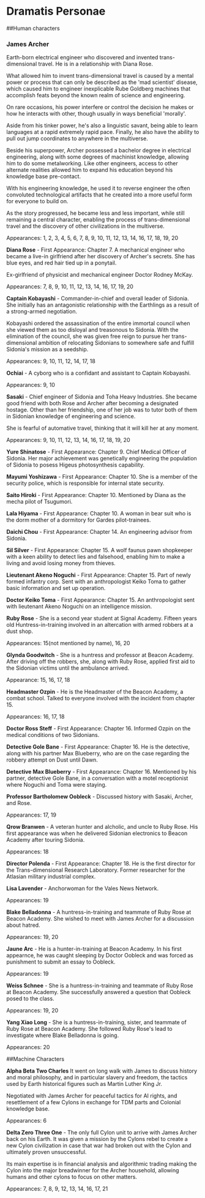 # **Dramatis Personae**


##Human characters

### **James Archer**

Earth-born electrical engineer who discovered and invented trans-dimensional travel. He is in a relationship with Diana Rose.

What allowed him to invent trans-dimensional travel is caused by a mental power or process that can only be described as the 'mad scientist' disease, which caused him to engineer inexplicable Rube Goldberg machines that accomplish feats beyond the known realm of science and engineering.

On rare occasions, his power interfere or control the decision he makes or how he interacts with other, though usually in ways beneficial 'morally'.

Aside from his tinker power, he's also a linguistic savant, being able to learn languages at a rapid extremely rapid pace. Finally, he also have the ability to pull out jump coordinates to anywhere in the multiverse.

Beside his superpower, Archer possessed a bachelor degree in electrical engineering, along with some degrees of machinist knowledge, allowing him to do some metalworking. Like other engineers, access to other alternate realities allowed him to expand his education beyond his knowledge base pre-contact.

With his engineering knowledge, he used it to reverse engineer the often convoluted technological artifacts that he created into a more useful form for everyone to build on.

As the story progressed, he became less and less important, while still remaining a central character, enabling the process of trans-dimensional travel and the discovery of other civilizations in the multiverse.

Appearances: 1, 2, 3, 4, 5, 6, 7, 8, 9, 10, 11, 12, 13, 14, 16, 17, 18, 19, 20


**Diana Rose** - First Appearance: Chapter 7. A mechanical engineer who became a live-in girlfriend after her discovery of Archer's secrets. She has blue eyes, and red hair tied up in a ponytail.

Ex-girlfriend of physicist and mechanical engineer Doctor Rodney McKay.

Appearances: 7, 8, 9, 10, 11, 12, 13, 14, 16, 17, 19, 20

**Captain Kobayashi** - Commander-in-chief and overall leader of Sidonia. She initially has an antagonistic relationship with the Earthlings as a result of a strong-armed negotiation.

Kobayashi ordered the assassination of the entire immortal council when she viewed them as too disloyal and treasonous to Sidonia. With the elimination of the council, she was given free reign to pursue her trans-dimensional ambition of relocating Sidonians to somewhere safe and fulfill Sidonia's mission as a seedship.

Appearances: 9, 10, 11, 12, 14, 17, 18

**Ochiai** - A cyborg who is a confidant and assistant to Captain Kobayashi.

Appearances: 9, 10

**Sasaki** - Chief engineer of Sidonia and Toha Heavy Industries. She became good friend with both Rose and Archer after becoming a designated hostage. Other than her friendship, one of her job was to tutor both of them in Sidonian knowledge of engineering and science.

She is fearful of automative travel, thinking that it will kill her at any moment.

Appearances: 9, 10, 11, 12, 13, 14, 16, 17, 18, 19, 20

**Yure Shinatose** - First Appearance: Chapter 9. Chief Medical Officer of Sidonia. Her major achievement was genetically engineering the population of Sidonia to posess Higeus photosynthesis capability.

**Mayumi Yoshizawa** - First Appearance: Chapter 10. She is a member of the security police, which is responsible for internal state security.

**Saito Hiroki** - First Appearance: Chapter 10. Mentioned by Diana as the mecha pilot of Tsugumori.

**Lala Hiyama** - First Appearance: Chapter 10. A woman in bear suit who is the dorm mother of a dormitory for Gardes pilot-trainees.

**Daichi Chou** - First Appearance: Chapter 14. An engineering advisor from Sidonia.

**Sil Silver** - First Appearance: Chapter 15. A wolf faunus pawn shopkeeper with a keen ability to detect lies and falsehood, enabling him to make a living and avoid losing money from thieves.

**Lieutenant Akeno Noguchi** - First Appearance: Chapter 15. Part of newly formed infantry corp. Sent with an anthropologist Keiko Toma to gather basic information and set up operation.

**Doctor Keiko Toma** - First Appearance: Chapter 15. An anthropologist sent with lieutenant Akeno Noguchi on an intelligence mission.

**Ruby Rose** - She is a second year student at Signal Academy. Fifteen years old Huntress-in-training involved in an altercation with armed robbers at a dust shop.

Appearances: 15(not mentioned by name), 16, 20

**Glynda Goodwitch** - She is a huntress and professor at Beacon Academy. After driving off the robbers, she, along with Ruby Rose, applied first aid to the Sidonian victims until the ambulance arrived.

Appearance: 15, 16, 17, 18

**Headmaster Ozpin** - He is the Headmaster of the Beacon Academy, a combat school. Talked to everyone involved with the incident from chapter 15.

Appearances: 16, 17, 18

**Doctor Ross Steff** - First Appearance: Chapter 16. Informed Ozpin on the medical conditions of two Sidonians.

**Detective Gole Bane** - First Appearance: Chapter 16. He is the detective, along with his partner Max Blueberry, who are on the case regarding the robbery attempt on Dust until Dawn.

**Detective Max Blueberry** - First Appearance: Chapter 16. Mentioned by his partner, detective Gole Bane, in a conversation with a motel receptionist where Noguchi and Toma were staying.

**Professor Bartholomew Oobleck** - Discussed history with Sasaki, Archer, and Rose.

Appearances: 17, 19

**Qrow Branwen** - A veteran hunter and alcholic, and uncle to Ruby Rose. His first appearance was when he delivered Sidonian electronics to Beacon Academy after touring Sidonia.

Appearances: 18

**Director Polenda** - First Appearance: Chapter 18. He is the first director for the Trans-dimensional Research Laboratory. Former researcher for the Atlasian military industrial complex.

**Lisa Lavender** - Anchorwoman for the Vales News Network.

Appearances: 19

**Blake Belladonna** - A huntress-in-training and teammate of Ruby Rose at Beacon Academy. She wished to meet with James Archer for a discussion about hatred.

Appearances: 19, 20

**Jaune Arc** - He is a hunter-in-training at Beacon Academy. In his first appearnce, he was caught sleeping by Doctor Oobleck and was forced as punishment to submit an essay to Oobleck.

Appearances: 19

**Weiss Schnee** - She is a huntress-in-training and teammate of Ruby Rose at Beacon Academy. She successfully answered a question that Oobleck posed to the class.

Appearances: 19, 20

**Yang Xiao Long** - She is a huntress-in-training, sister, and teammate of Ruby Rose at Beacon Academy. She followed Ruby Rose's lead to investigate where Blake Belladonna is going.

Appearances: 20

##Machine Characters

**Alpha Beta Two Charles** It went on long walk with James to discuss history and moral philosophy, and in particular slavery and freedom, the tactics used by Earth historical figures such as Martin Luther King Jr.

Negotiated with James Archer for peaceful tactics for AI rights, and resettlement of a few Cylons in exchange for TDM parts and Colonial knowledge base.

Appearances: 6

**Delta Zero Three One** - The only full Cylon unit to arrive with James Archer back on his Earth. It was given a mission by the Cylons rebel to create a new Cylon civilization in case that war had broken out with the Cylon and ultimately proven unsuccessful.

Its main expertise is in financial analysis and algorithmic trading making the Cylon into the major breadwinner for the Archer household, allowing humans and other cylons to focus on other matters.

Appearances: 7, 8, 9, 12, 13, 14, 16, 17, 21
